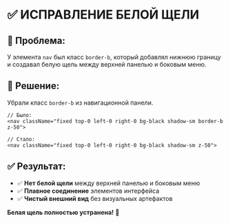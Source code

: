 # ✅ ИСПРАВЛЕНИЕ БЕЛОЙ ЩЕЛИ

## 🎯 Проблема:
У элемента `nav` был класс `border-b`, который добавлял нижнюю границу и создавал белую щель между верхней панелью и боковым меню.

## 🔧 Решение:
Убрали класс `border-b` из навигационной панели.

```tsx
// Было:
<nav className="fixed top-0 left-0 right-0 bg-black shadow-sm border-b z-50">

// Стало:
<nav className="fixed top-0 left-0 right-0 bg-black shadow-sm z-50">
```

## ✅ Результат:
- ✅ **Нет белой щели** между верхней панелью и боковым меню
- ✅ **Плавное соединение** элементов интерфейса
- ✅ **Чистый внешний вид** без визуальных артефактов

**Белая щель полностью устранена!** 🎉
